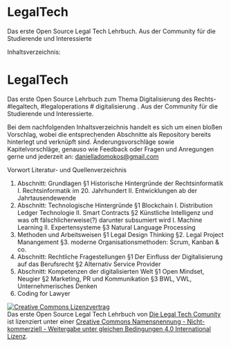 # LegalTech
Das erste Open Source Legal Tech Lehrbuch. Aus der Community für die Studierende und Interessierte

Inhaltsverzeichnis:
# LegalTech
Das erste Open Source Lehrbuch zum Thema Digitalisierung des Rechts- #legaltech, #legaloperations # digitalisierung . Aus der Community für die Studierende und Interessierte.

Bei dem nachfolgenden Inhaltsverzeichnis handelt es sich um einen bloßen Vorschlag, wobei die entsprechenden Abschnitte als Repository bereits hinterlegt und verknüpft sind. Änderungsvorschläge sowie Kapitelvorschläge, genauso wie Feedback oder Fragen und Anregungen gerne und jederzeit an: danielladomokos@gmail.com

Vorwort
Literatur- und Quellenverzeichnis

1. Abschnitt: Grundlagen 
  §1 Historische Hintergründe der Rechtsinformatik
    I. Rechtsinformatik im 20. Jahrhundert
    II. Entwicklungen ab der Jahrtausendewende
2. Abschnitt: Technologische Hintergründe
  §1 Blockchain
    I. Distribution Ledger Technologie
    II. Smart Contracts
  §2 Künstliche Intelligenz und was oft fälschlicherweise(?) darunter subsumiert wird
    I. Machine Learning
    II. Expertensysteme
  §3 Natural Language Processing
3. Methoden und Arbeitsweisen
  §1 Legal Design Thinking
  §2. Legal Project Manangement 
  §3. moderne Organisationsmethoden: Scrum, Kanban & co.
4. Abschnitt: Rechtliche Fragestellungen
  §1 Der Einfluss der Digitalisierung auf das Berufsrecht
  §2 Alternativ Service Provider
5. Abschnitt: Kompetenzen der digitalisierten Welt
  §1 Open Mindset, Neugier 
  §2 Marketing, PR und Kommunikation
  §3 BWL, VWL, Unternehmerisches Denken
6. Coding for Lawyer



<a rel="license" href="http://creativecommons.org/licenses/by-nc-sa/4.0/"><img alt="Creative Commons Lizenzvertrag" style="border-width:0" src="https://i.creativecommons.org/l/by-nc-sa/4.0/88x31.png" /></a><br /><span xmlns:dct="http://purl.org/dc/terms/" href="http://purl.org/dc/dcmitype/Text" property="dct:title" rel="dct:type">Das erste Open Source Legal Tech Lehrbuch</span> von <a xmlns:cc="http://creativecommons.org/ns#" href="https://github.com/DaniellaDomokos/LegalTech.git" property="cc:attributionName" rel="cc:attributionURL">Die Legal Tech Comunity </a> ist lizenziert unter einer <a rel="license" href="http://creativecommons.org/licenses/by-nc-sa/4.0/">Creative Commons Namensnennung - Nicht-kommerziell - Weitergabe unter gleichen Bedingungen 4.0 International Lizenz</a>.

